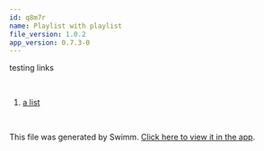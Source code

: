```yaml
---
id: q8m7r
name: Playlist with playlist
file_version: 1.0.2
app_version: 0.7.3-0
---
```


<!-- Intro - Do not remove this comment -->
testing links

<br/>

<!-- Steps - Do not remove this comment -->
1. [a list](a-list.6g0rn.pl.sw.md)


<br/>

This file was generated by Swimm. [Click here to view it in the app](http://localhost:5000/repos/Z2l0aHViJTNBJTNBc3Rva2Utd2VhdGhlciUzQSUzQUFkZGllQ29oZW4=/docs/q8m7r).